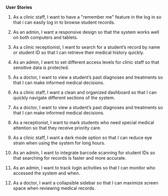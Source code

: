 **User Stories**

1. As a clinic staff, I want to have a "remember me" feature in the log in so that i can easily log in to browse student records.

2. As an admin, I want a responsive design so that the system works well on both computers and tablets.

3. As a clinic receptionist, I want to search for a student’s record by name or student ID so that I can retrieve their medical history quickly.

4. As an admin, I want to set different access levels for clinic staff so that sensitive data is protected. 

5. As a doctor, I want to view a student’s past diagnoses and treatments so that I can make informed medical decisions.

6. As a clinic staff, I want a clean and organized dashboard so that I can quickly navigate different sections of the system.

7. As a doctor, I want to view a student’s past diagnoses and treatments so that I can make informed medical decisions.

8. As a receptionist, I want to mark students who need special medical attention so that they receive priority care.

9. As a clinic staff, I want a dark mode option so that I can reduce eye strain when using the system for long hours.

10. As an admin, I want to integrate barcode scanning for student IDs so that searching for records is faster and more accurate.

11. As an admin, I want to track login activities so that I can monitor who accessed the system and when.

12. As a doctor, I want a collapsible sidebar so that I can maximize screen space when reviewing medical records.
